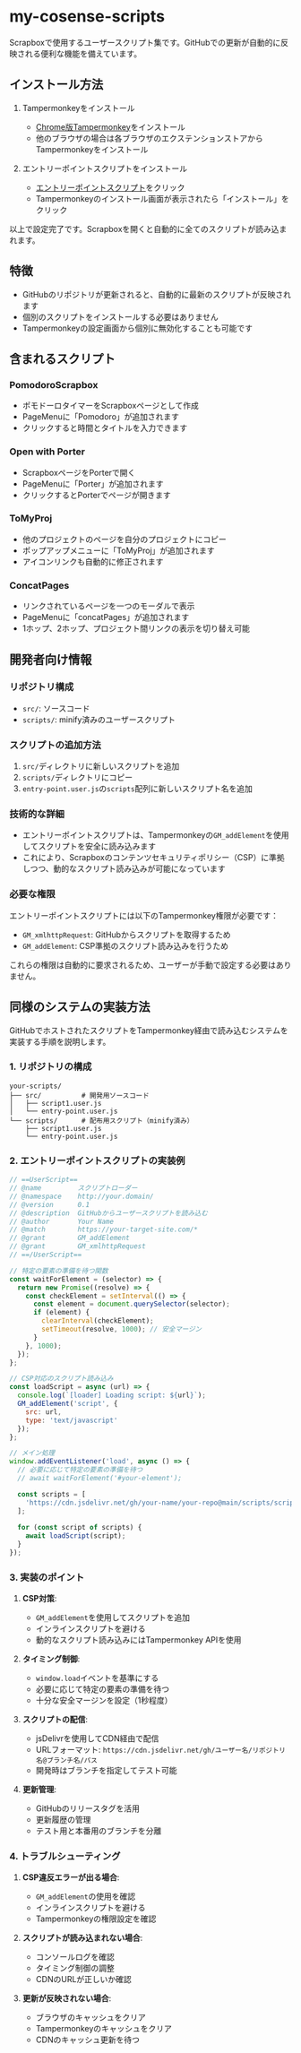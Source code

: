 # my-cosense-scripts

Scrapboxで使用するユーザースクリプト集です。GitHubでの更新が自動的に反映される便利な機能を備えています。

## インストール方法

1. Tampermonkeyをインストール
   - [Chrome版Tampermonkey](https://chrome.google.com/webstore/detail/tampermonkey/dhdgffkkebhmkfjojejmpbldmpobfkfo)をインストール
   - 他のブラウザの場合は各ブラウザのエクステンションストアからTampermonkeyをインストール

2. エントリーポイントスクリプトをインストール
   - [エントリーポイントスクリプト](https://raw.githubusercontent.com/nishio/my-cosense-scripts/main/src/entry-point.user.js)をクリック
   - Tampermonkeyのインストール画面が表示されたら「インストール」をクリック

以上で設定完了です。Scrapboxを開くと自動的に全てのスクリプトが読み込まれます。

## 特徴

- GitHubのリポジトリが更新されると、自動的に最新のスクリプトが反映されます
- 個別のスクリプトをインストールする必要はありません
- Tampermonkeyの設定画面から個別に無効化することも可能です

## 含まれるスクリプト

### PomodoroScrapbox
- ポモドーロタイマーをScrapboxページとして作成
- PageMenuに「Pomodoro」が追加されます
- クリックすると時間とタイトルを入力できます

### Open with Porter
- ScrapboxページをPorterで開く
- PageMenuに「Porter」が追加されます
- クリックするとPorterでページが開きます

### ToMyProj
- 他のプロジェクトのページを自分のプロジェクトにコピー
- ポップアップメニューに「ToMyProj」が追加されます
- アイコンリンクも自動的に修正されます

### ConcatPages
- リンクされているページを一つのモーダルで表示
- PageMenuに「concatPages」が追加されます
- 1ホップ、2ホップ、プロジェクト間リンクの表示を切り替え可能

## 開発者向け情報

### リポジトリ構成
- `src/`: ソースコード
- `scripts/`: minify済みのユーザースクリプト

### スクリプトの追加方法
1. `src/`ディレクトリに新しいスクリプトを追加
2. `scripts/`ディレクトリにコピー
3. `entry-point.user.js`の`scripts`配列に新しいスクリプト名を追加

### 技術的な詳細
- エントリーポイントスクリプトは、Tampermonkeyの`GM_addElement`を使用してスクリプトを安全に読み込みます
- これにより、Scrapboxのコンテンツセキュリティポリシー（CSP）に準拠しつつ、動的なスクリプト読み込みが可能になっています

### 必要な権限
エントリーポイントスクリプトには以下のTampermonkey権限が必要です：
- `GM_xmlhttpRequest`: GitHubからスクリプトを取得するため
- `GM_addElement`: CSP準拠のスクリプト読み込みを行うため

これらの権限は自動的に要求されるため、ユーザーが手動で設定する必要はありません。

## 同様のシステムの実装方法

GitHubでホストされたスクリプトをTampermonkey経由で読み込むシステムを実装する手順を説明します。

### 1. リポジトリの構成

```
your-scripts/
├── src/          # 開発用ソースコード
│   ├── script1.user.js
│   └── entry-point.user.js
└── scripts/      # 配布用スクリプト（minify済み）
    ├── script1.user.js
    └── entry-point.user.js
```

### 2. エントリーポイントスクリプトの実装例

```javascript
// ==UserScript==
// @name         スクリプトローダー
// @namespace    http://your.domain/
// @version      0.1
// @description  GitHubからユーザースクリプトを読み込む
// @author       Your Name
// @match        https://your-target-site.com/*
// @grant        GM_addElement
// @grant        GM_xmlhttpRequest
// ==/UserScript==

// 特定の要素の準備を待つ関数
const waitForElement = (selector) => {
  return new Promise((resolve) => {
    const checkElement = setInterval(() => {
      const element = document.querySelector(selector);
      if (element) {
        clearInterval(checkElement);
        setTimeout(resolve, 1000); // 安全マージン
      }
    }, 1000);
  });
};

// CSP対応のスクリプト読み込み
const loadScript = async (url) => {
  console.log(`[loader] Loading script: ${url}`);
  GM_addElement('script', {
    src: url,
    type: 'text/javascript'
  });
};

// メイン処理
window.addEventListener('load', async () => {
  // 必要に応じて特定の要素の準備を待つ
  // await waitForElement('#your-element');

  const scripts = [
    'https://cdn.jsdelivr.net/gh/your-name/your-repo@main/scripts/script1.user.js'
  ];
  
  for (const script of scripts) {
    await loadScript(script);
  }
});
```

### 3. 実装のポイント

1. **CSP対策**:
   - `GM_addElement`を使用してスクリプトを追加
   - インラインスクリプトを避ける
   - 動的なスクリプト読み込みにはTampermonkey APIを使用

2. **タイミング制御**:
   - `window.load`イベントを基準にする
   - 必要に応じて特定の要素の準備を待つ
   - 十分な安全マージンを設定（1秒程度）

3. **スクリプトの配信**:
   - jsDelivrを使用してCDN経由で配信
   - URLフォーマット: `https://cdn.jsdelivr.net/gh/ユーザー名/リポジトリ名@ブランチ名/パス`
   - 開発時はブランチを指定してテスト可能

4. **更新管理**:
   - GitHubのリリースタグを活用
   - 更新履歴の管理
   - テスト用と本番用のブランチを分離

### 4. トラブルシューティング

1. **CSP違反エラーが出る場合**:
   - `GM_addElement`の使用を確認
   - インラインスクリプトを避ける
   - Tampermonkeyの権限設定を確認

2. **スクリプトが読み込まれない場合**:
   - コンソールログを確認
   - タイミング制御の調整
   - CDNのURLが正しいか確認

3. **更新が反映されない場合**:
   - ブラウザのキャッシュをクリア
   - Tampermonkeyのキャッシュをクリア
   - CDNのキャッシュ更新を待つ
